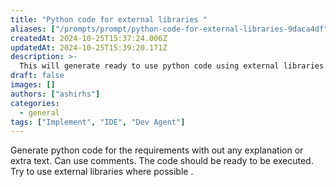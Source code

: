 ```yaml
---
title: "Python code for external libraries "
aliases: ["/prompts/prompt/python-code-for-external-libraries-9daca4df"]
createdAt: 2024-10-25T15:37:24.006Z
updatedAt: 2024-10-25T15:39:20.171Z
description: >-
  This will generate ready to use python code using external libraries
draft: false
images: []
authors: ["ashirhs"]
categories:
  - general
tags: ["Implement", "IDE", "Dev Agent"]
---
```


Generate python code for the requirements with out any explanation or extra text. Can use comments. The code should be ready to be executed. Try to use external libraries where possible .
